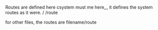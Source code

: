 Routes are defined here
csystem must me here,,, it defines the system routes as it were.
	/
	/route

for other files, the routes are 
	filename/route